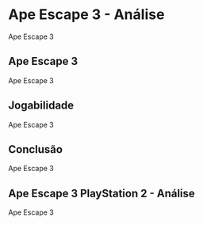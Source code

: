 ---
---

# Ape Escape 3 - Análise

Ape Escape 3

## Ape Escape 3

Ape Escape 3

## Jogabilidade

Ape Escape 3

## Conclusão

Ape Escape 3

## Ape Escape 3 PlayStation 2 - Análise

Ape Escape 3
